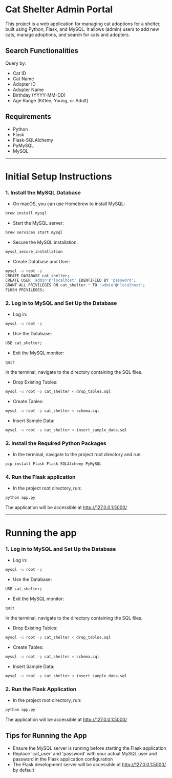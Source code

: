 # Cat Shelter Admin Portal

This project is a web application for managing cat adoptions for a shelter, built using Python, Flask, and MySQL. 
It allows (admin) users to add new cats, manage adoptions, and search for cats and adopters.

## Search Functionalities
Query by:
- Cat ID
- Cat Name
- Adopter ID
- Adopter Name
- Birthday (YYYY-MM-DD)
- Age Range (Kitten, Young, or Adult)

## Requirements
- Python
- Flask
- Flask-SQLAlchemy
- PyMySQL
- MySQL




------------------------------------------------------
# Initial Setup Instructions

### 1. Install the MySQL Database
- On macOS, you can use Homebrew to install MySQL: 
```bash 
brew install mysql
```
- Start the MySQL server: 
```bash
brew services start mysql
```
- Secure the MySQL installation: 
```bash
mysql_secure_installation
```
- Create Database and User: 
```bash 
mysql -u root -p
CREATE DATABASE cat_shelter;
CREATE USER 'admin'@'localhost' IDENTIFIED BY 'password';
GRANT ALL PRIVILEGES ON cat_shelter.* TO 'admin'@'localhost';
FLUSH PRIVILEGES;
```



### 2. Log in to MySQL and Set Up the Database
- Log in: 
```bash
mysql -u root -p
```
- Use the Database: 
```bash
USE cat_shelter;
```
- Exit the MySQL monitor: 
```bash
quit
```

In the terminal, navigate to the directory containing the SQL files.
- Drop Existing Tables: 
```bash
mysql -u root -p cat_shelter < drop_tables.sql
```
- Create Tables: 
```bash
mysql -u root -p cat_shelter < schema.sql
```
- Insert Sample Data: 
```bash
mysql -u root -p cat_shelter < insert_sample_data.sql
```



### 3. Install the Required Python Packages
- In the terminal, navigate to the project root directory and run: 
```bash
pip install Flask Flask-SQLAlchemy PyMySQL
```


### 4. Run the Flask application
- In the project root directory, run: 
```bash
python app.py
```

The application will be accessible at http://127.0.0.1:5000/




------------------------------------------------------
# Running the app

### 1. Log in to MySQL and Set Up the Database
- Log in: 
```bash
mysql -u root -p
```
- Use the Database: 
```bash
USE cat_shelter;
```
- Exit the MySQL monitor: 
```bash
quit
```

In the terminal, navigate to the directory containing the SQL files.
- Drop Existing Tables: 
```bash
mysql -u root -p cat_shelter < drop_tables.sql
```
- Create Tables: 
```bash
mysql -u root -p cat_shelter < schema.sql
```
- Insert Sample Data: 
```bash
mysql -u root -p cat_shelter < insert_sample_data.sql
```



### 2. Run the Flask Application
- In the project root directory, run: 
```bash
python app.py
```

The application will be accessible at http://127.0.0.1:5000/




## Tips for Running the App
- Ensure the MySQL server is running before starting the Flask application
- Replace 'cat_user' and 'password' with your actual MySQL user and password in the Flask application configuration
- The Flask development server will be accessible at http://127.0.0.1:5000/ by default